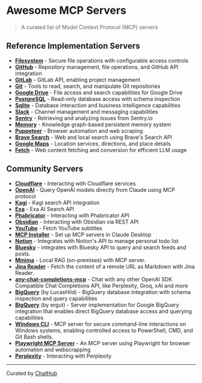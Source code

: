 # Awesome MCP Servers

> A curated list of Model Context Protocol (MCP) servers

## Reference Implementation Servers

- **[Filesystem](https://github.com/modelcontextprotocol/servers/tree/main/src/filesystem)** - Secure file operations with configurable access controls
- **[GitHub](https://github.com/modelcontextprotocol/servers/tree/main/src/github)** - Repository management, file operations, and GitHub API integration
- **[GitLab](https://github.com/modelcontextprotocol/servers/tree/main/src/gitlab)** - GitLab API, enabling project management
- **[Git](https://github.com/modelcontextprotocol/servers/tree/main/src/git)** - Tools to read, search, and manipulate Git repositories
- **[Google Drive](https://github.com/modelcontextprotocol/servers/tree/main/src/gdrive)** - File access and search capabilities for Google Drive
- **[PostgreSQL](https://github.com/modelcontextprotocol/servers/tree/main/src/postgres)** - Read-only database access with schema inspection
- **[Sqlite](https://github.com/modelcontextprotocol/servers/tree/main/src/sqlite)** - Database interaction and business intelligence capabilities
- **[Slack](https://github.com/modelcontextprotocol/servers/tree/main/src/slack)** - Channel management and messaging capabilities
- **[Sentry](https://github.com/modelcontextprotocol/servers/tree/main/src/sentry)** - Retrieving and analyzing issues from Sentry.io
- **[Memory](https://github.com/modelcontextprotocol/servers/tree/main/src/memory)** - Knowledge graph-based persistent memory system
- **[Puppeteer](https://github.com/modelcontextprotocol/servers/tree/main/src/puppeteer)** - Browser automation and web scraping
- **[Brave Search](https://github.com/modelcontextprotocol/servers/tree/main/src/brave-search)** - Web and local search using Brave's Search API
- **[Google Maps](https://github.com/modelcontextprotocol/servers/tree/main/src/google-maps)** - Location services, directions, and place details
- **[Fetch](https://github.com/modelcontextprotocol/servers/tree/main/src/fetch)** - Web content fetching and conversion for efficient LLM usage

## Community Servers

- **[Cloudflare](https://github.com/cloudflare/mcp-server-cloudflare)** - Interacting with Cloudflare services
- **[OpenAI](https://github.com/pierrebrunelle/mcp-server-openai)** - Query OpenAI models directly from Claude using MCP protocol
- **[Kagi](https://github.com/ac3xx/mcp-servers-kagi)** - Kagi search API integration
- **[Exa](https://github.com/theishangoswami/exa-mcp-server)** - Exa AI Search API
- **[Phabricator](https://github.com/baba786/phabricator-mcp-server)** - Interacting with Phabricator API
- **[Obsidian](https://github.com/MarkusPfundstein/mcp-obsidian)** - Interacting with Obsidian via REST API
- **[YouTube](https://github.com/anaisbetts/mcp-youtube)** - Fetch YouTube subtitles
- **[MCP Installer](https://github.com/anaisbetts/mcp-installer)** - Set up MCP servers in Claude Desktop
- **[Notion](https://github.com/danhilse/notion_mcp)** - Integrates with Notion's API to manage personal todo list
- **[Bluesky](https://github.com/keturiosakys/bluesky-context-server)** - integrates with Bluesky API to query and search feeds and posts.
- **[Minima](https://github.com/dmayboroda/minima)** - Local RAG (on-premises) with MCP server.
- **[Jina Reader](https://github.com/wong2/mcp-jina-reader)** - Fetch the content of a remote URL as Markdown with Jina Reader.
- **[any-chat-completions-mcp](https://github.com/pyroprompts/any-chat-completions-mcp)** - Chat with any other OpenAI SDK Compatible Chat Completions API, like Perplexity, Groq, xAI and more
- **[BigQuery](https://github.com/LucasHild/mcp-server-bigquery)** (by LucasHild) - BigQuery database integration with schema inspection and query capabilities
- **[BigQuery](https://github.com/ergut/mcp-bigquery-server)** (by ergut) - Server implementation for Google BigQuery integration that enables direct BigQuery database access and querying capabilities
- **[Windows CLI](https://github.com/SimonB97/win-cli-mcp-server)** - MCP server for secure command-line interactions on Windows systems, enabling controlled access to PowerShell, CMD, and Git Bash shells.
- **[Playwright MCP Server](https://github.com/executeautomation/mcp-playwright)** - An MCP server using Playwright for browser automation and webscrapping
- **[Perplexity](https://github.com/tanigami/mcp-server-perplexity)** - Interacting with Perplexity


---

Curated by [ChatHub](https://chathub.gg/?utm_source=mcp)
